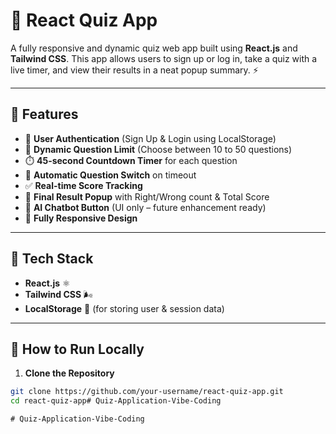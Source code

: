 # 🧠 React Quiz App

A fully responsive and dynamic quiz web app built using **React.js** and **Tailwind CSS**. This app allows users to sign up or log in, take a quiz with a live timer, and view their results in a neat popup summary. ⚡

---

## 🚀 Features

- 🔐 **User Authentication** (Sign Up & Login using LocalStorage)
- 🎯 **Dynamic Question Limit** (Choose between 10 to 50 questions)
- ⏱️ **45-second Countdown Timer** for each question
- 🔄 **Automatic Question Switch** on timeout
- ✅ **Real-time Score Tracking**
- 🧾 **Final Result Popup** with Right/Wrong count & Total Score
- 🤖 **AI Chatbot Button** (UI only – future enhancement ready)
- 📱 **Fully Responsive Design**

---

## 🧪 Tech Stack

- **React.js** ⚛️
- **Tailwind CSS** 🌬️
- **LocalStorage** 🧠 (for storing user & session data)

---

## 📝 How to Run Locally

1. **Clone the Repository**

```bash
git clone https://github.com/your-username/react-quiz-app.git
cd react-quiz-app#   Q u i z - A p p l i c a t i o n - V i b e - C o d i n g  
 #   Q u i z - A p p l i c a t i o n - V i b e - C o d i n g  
 